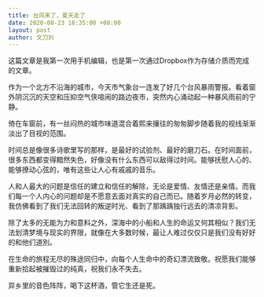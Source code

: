 ```yaml
---
title: 台风来了，夏天走了
date: 2020-08-23 18:35:00 +08:00
layout: post
author: 文刀刘
---
```


这篇文章是我第一次用手机编辑，也是第一次通过Dropbox作为存储介质而完成的文章。

作为一个北方不沿海的城市，今天市气象台一连发了好几个台风暴雨警报。看着窗外阴沉沉的天空和压抑空气侠喧闹的路边夜市，突然内心涌动起一种暴风雨前的宁静。

倚在车窗前，有一丝闷热的城市味道混合着熙来攘往的匆匆脚步随着我的视线渐渐淡出了目视的范围。

时间总是像很多诗歌里写的那样，是最好的试验剂、最好的磨刀石。在时间面前，很多东西都变得黯然失色，好像没有什么东西可以敌得过时间。能够抚慰人心的、能够撩动心弦的，唯有这些让人心有戚戚的音乐。

人和人最大的问题是信任的建立和信任的解除，无论是爱情、友情还是亲情。而我们每一个人内心的问题却是不愿意去面对真实的自己而已。随着岁月必然的转变，我仿佛看到了我们无法回转的叛逆时光、看到了那踽踽独行远去的清凉背影。

除了太多的无能为力和意料之外，深海中的小船和人生的命运又何其相似？我们无法划清梦境与现实的界限，就像在大多数时候，最让人难过仅仅只是我们没有好好的和他们道別。

在生命的旅程无尽的殊途同归中，向每个人生命中的奇幻漂流致敬。祝愿我们能够重新拾起被摧毁过的纯真，祝我们永不失去。

异乡里的音色阵阵，喝下这杯酒，管它生还是死。